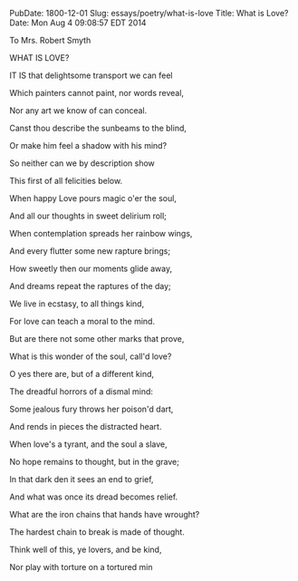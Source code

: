 PubDate: 1800-12-01
Slug: essays/poetry/what-is-love
Title: What is Love?
Date: Mon Aug  4 09:08:57 EDT 2014

   To Mrs. Robert Smyth

    

   WHAT IS LOVE?

    

   IT IS that delightsome transport we can feel

   Which painters cannot paint, nor words reveal,

   Nor any art we know of can conceal.

    

   Canst thou describe the sunbeams to the blind,

   Or make him feel a shadow with his mind?

   So neither can we by description show

   This first of all felicities below.

    

   When happy Love pours magic o'er the soul,

   And all our thoughts in sweet delirium roll;

   When contemplation spreads her rainbow wings,

   And every flutter some new rapture brings;

   How sweetly then our moments glide away,

   And dreams repeat the raptures of the day;

   We live in ecstasy, to all things kind,

   For love can teach a moral to the mind.

    

   But are there not some other marks that prove,

   What is this wonder of the soul, call'd love?

   O yes there are, but of a different kind,

   The dreadful horrors of a dismal mind:

   Some jealous fury throws her poison'd dart,

   And rends in pieces the distracted heart.

    

   When love's a tyrant, and the soul a slave,

   No hope remains to thought, but in the grave;

   In that dark den it sees an end to grief,

   And what was once its dread becomes relief.

    

   What are the iron chains that hands have wrought?

   The hardest chain to break is made of thought.

   Think well of this, ye lovers, and be kind,

   Nor play with torture on a tortured min
